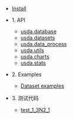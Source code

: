 * [Install](./markdown/install.md)

* 1\. API
    * [usda.database](./markdown/database.md)
    * [usda.datasets](./markdown/datasets.md)
    * [usda.data_process](./markdown/data_process.md)
    * [usda.utils](./markdown/utils.md)
    * [usda.charts](./markdown/charts.md)
    * [usda.stats](./markdown/stats.md)    

* 2\. Examples
    * [Dataset examples](./markdown/examples_dataset.md)

* 3\. 测试代码
    * [test_1_3N2_1](./markdown/test_1_3N2_1.md)         


